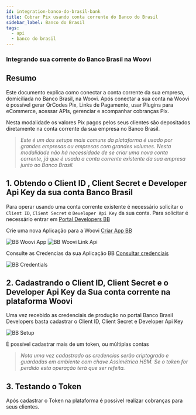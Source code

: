 ```yaml
---
id: integration-banco-do-brasil-bank
title: Cobrar Pix usando conta corrente do Banco do Brasil
sidebar_label: Banco do Brasil
tags:
  - api
  - banco do brasil
---
```


### Integrando sua corrente do Banco Brasil na Woovi

## Resumo

Este documento explica como conectar a conta corrente da sua empresa, domiciliada no Banco Brasil, na Woovi. Após conectar a sua conta na Woovi é possível gerar QrCodes Pix, Links de Pagamento, usar Plugins para eCommerce, acessar APIs, gerenciar e acompanhar cobranças Pix.

Nesta modalidade os valores Pix pagos pelos seus clientes são depositados diretamente na conta corrente da sua empresa no Banco Brasil.

> *Este é um dos setups mais comuns da plataforma é usado por grandes empresas ou empresas com grandes volumes.* 
*Nesta modalidade não há necessidade de se criar uma nova conta corrente, já que é usada a conta corrente existente da sua empresa junto ao Banco Brasil.*

## 1. Obtendo o Client ID , Client Secret e Developer Api Key da sua conta Banco Brasil

Para operar usando uma conta corrente existente é necessário solicitar o  `Client ID`, `Client Secret` e `Developer Api Key` da sua conta. Para solicitar é necessário entrar em [Portal Developers BB](https://developers.bb.com.br/)

Crie uma nova Aplicação para a Woovi [Criar App BB](https://app.developers.bb.com.br/#/menu/criar?origem=criar)

![BB Woovi App](/img/integrations/bb-openpix-app.png)
![BB Woovi Link Api](/img/integrations/bb-openpix-app-vincular.png)

Consulte as Credencias da sua Aplicação BB [Consultar credenciais](https://app.developers.bb.com.br/#/menu/credenciais?origem=criar)

![BB Credentials](/img/integrations/bb-credentials.png)

## 2. Cadastrando o Client ID, Client Secret e o Developer Api Key da Sua conta corrente na plataforma Woovi

Uma vez recebido as credenciais de produção no portal Banco Brasil Developers basta cadastrar o Client ID, Client Secret e Developer Api Key 

![BB Setup](/img/integrations/setup-bb-dev.png)

É possível cadastrar mais de um token, ou múltiplas contas 

> *Nota uma vez cadastrado as credencias serão criptogrado e guardadas em ambiente com chave Assimétrica HSM. Se o token for perdido esta operação terá que ser refeita.* 


## 3. Testando o Token

Após cadastrar o Token na plataforma é possível realizar cobranças para seus clientes. 

